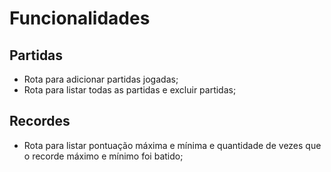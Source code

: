 # Funcionalidades

## Partidas

- Rota para adicionar partidas jogadas;
- Rota para listar todas as partidas e excluir partidas;

## Recordes

- Rota para listar pontuação máxima e mínima e quantidade de vezes que o recorde máximo e mínimo foi batido;
